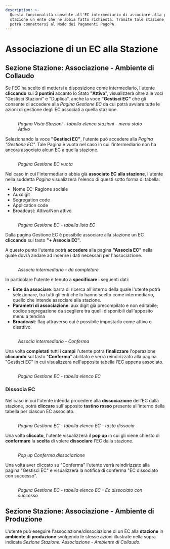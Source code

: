 ```yaml
---
description: >-
  Questa funzionalità consente all'EC intermediario di associare alla propria
  stazione un ente che ne abbia fatto richiesta. Tramite tale stazione, l'ente
  potrà connettersi al Nodo dei Pagamenti PagoPA.
---
```


# Associazione di un EC alla Stazione

## Sezione Stazione: Associazione - Ambiente di Collaudo

Se l'EC ha scelto di mettersi a disposizione come intermediario, l'utente **cliccando** sui **3 puntini** accanto lo Stato **"Attivo**", visualizzerà oltre alle voci "Gestisci Stazioni" e "Duplica", anche la voce **"Gestisci EC"** che gli consente di accedere alla _Pagina Gestione EC_ da cui potrà avviare tutte le azioni di gestione degli EC associati a quella stazione.

<figure><img src="../../../.gitbook/assets/image (26) (1).png" alt=""><figcaption><p><em>Pagina Vista Stazioni - tabella elenco stazioni - menu stato Attivo</em></p></figcaption></figure>

Selezionando la voce **"Gestisci EC"**, l'utente può accedere alla _Pagina "Gestione  EC"._ Tale Pagina è vuota nel caso in cui l'intermediario non ha ancora associato alcun EC a quella stazione.

<figure><img src="../../../.gitbook/assets/image (30) (1).png" alt=""><figcaption><p><em>Pagina Gestione EC vuota</em></p></figcaption></figure>

Nel caso in cui l'intermediario abbia già **associato EC alla stazione**, l'utente nella suddetta _Pagina_ visualizzerà l'elenco di questi sotto forma di tabella:&#x20;

* Nome EC: Ragione sociale
* Auxdigit
* Segregation code
* Application code
* Broadcast: Attivo/Non attivo

<figure><img src="../../../.gitbook/assets/image (29) (1).png" alt=""><figcaption><p><em>Pagina Gestione EC - tabella lista EC</em></p></figcaption></figure>

Dalla pagina Gestione EC è possibile associare alla stazione un EC **cliccando** sul tasto  **"+ Associa EC".**

A questo punto l'utente potrà **accedere** alla pagina **"Associa EC"** nella quale dovrà andare ad inserire i dati necessari per l'associazione.

<figure><img src="../../../.gitbook/assets/image (31) (1).png" alt=""><figcaption><p><em>Associa intermediario - da completare</em></p></figcaption></figure>

In particolare l'utente è tenuto a **specificare** i seguenti dati:

* **Ente da associare**: barra di ricerca all'interno della quale l'utente potrà selezionare, tra tutti gli enti che lo hanno scelto come intermediario, quello che intende associare alla stazione.
* **Parametri di associazione**: aux digit già precompilato e non editabile; codice segregazione da scegliere tra quelli disponibili dall'apposito menu a tendina
* **Broadcast**: flag attraverso cui è possibile impostarlo come attivo o disattivo.

<figure><img src="../../../.gitbook/assets/image (32) (1).png" alt=""><figcaption><p><em>Associa intermediario - Conferma</em></p></figcaption></figure>

Una volta **completati** tutti i **campi** l'utente potrà **finalizzare** l'operazione **cliccando** sul tasto "**Conferma**" abilitato e verrà reindirizzato alla pagina "Gestisci EC" in cui visualizzerà nell'apposita tabella l'EC appena associato.

<figure><img src="../../../.gitbook/assets/image (33) (1).png" alt=""><figcaption><p><em>Pagina Gestione EC - tabella elenco EC</em></p></figcaption></figure>

### Dissocia EC

Nel caso in cui l'utente intenda procedere alla **dissociazione** dell'EC dalla stazione, potrà **cliccare** sull'apposito **tastino rosso** presente all'interno della tabella per ciascun EC associato.

<figure><img src="../../../.gitbook/assets/image (34) (1).png" alt=""><figcaption><p><em>Pagina Gestione EC - tabella elenco EC - tasto dissocia</em></p></figcaption></figure>

Una volta **cliccato**, l'utente visualizzerà il **pop up** in cui gli viene chiesto di **confermare** la **scelta** di volere **dissociare** l'EC dalla stazione.

<figure><img src="../../../.gitbook/assets/image (35).png" alt=""><figcaption><p> <em>Pop up Conferma dissociazione</em></p></figcaption></figure>

Una volta aver cliccato su "Conferma" l'utente verrà reindirizzato alla pagina "Gestisci EC" e visualizzerà la notifica di conferma "EC dissociato con successo".

<figure><img src="../../../.gitbook/assets/image (36).png" alt=""><figcaption><p><em>Pagina Gestione EC - tabella elenco EC - Ec dissociato con successo</em></p></figcaption></figure>

## Sezione Stazione: Associazione - Ambiente di Produzione

L'utente può eseguire l'associazione/dissociazione di un EC alla **stazione** in **ambiente di produzione** svolgendo le stesse azioni illustrate nella sopra indicata _Sezione Stazione: Associazione - Ambiente di Collaudo._



